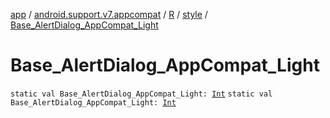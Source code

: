 [app](../../../index.md) / [android.support.v7.appcompat](../../index.md) / [R](../index.md) / [style](index.md) / [Base_AlertDialog_AppCompat_Light](.)

# Base_AlertDialog_AppCompat_Light

`static val Base_AlertDialog_AppCompat_Light: `[`Int`](https://kotlinlang.org/api/latest/jvm/stdlib/kotlin/-int/index.html)
`static val Base_AlertDialog_AppCompat_Light: `[`Int`](https://kotlinlang.org/api/latest/jvm/stdlib/kotlin/-int/index.html)